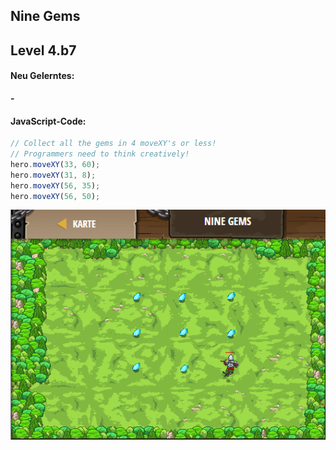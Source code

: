 ## **Nine Gems**
## Level 4.b7

#### Neu Gelerntes:
<b>-</b>

[comment]: <> (Was wurde gelernt und wie funktioniert die Technik?)

#### JavaScript-Code:
```js
// Collect all the gems in 4 moveXY's or less!
// Programmers need to think creatively!
hero.moveXY(33, 60);
hero.moveXY(31, 8);
hero.moveXY(56, 35);
hero.moveXY(56, 50);
```
![image](lvl4_b7.png)